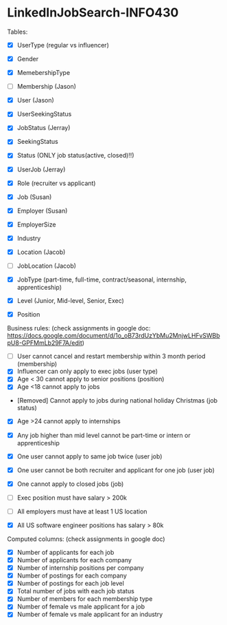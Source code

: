 # LinkedInJobSearch-INFO430
Tables:
- [x] UserType (regular vs influencer)
- [x] Gender
- [x] MemebershipType
- [ ] Membership (Jason)
- [x] User (Jason)

- [x] UserSeekingStatus
- [x] JobStatus (Jerray)
- [x] SeekingStatus
- [x] Status (ONLY job status(active, closed)!!)
- [x] UserJob (Jerray)

- [x] Role (recruiter vs applicant)
- [x] Job (Susan)
- [x] Employer (Susan)
- [x] EmployerSize
- [x] Industry

- [x] Location (Jacob)
- [ ] JobLocation (Jacob)
- [x] JobType (part-time, full-time, contract/seasonal, internship, apprenticeship)
- [x] Level (Junior, Mid-level, Senior, Exec)
- [x] Position



Business rules: (check assignments in google doc: https://docs.google.com/document/d/1o_oB73rdUzYbMu2MnjwLHFvSWBbpU8-GPFMmLb29F7A/edit)
- [ ] User cannot cancel and restart membership within 3 month period (membership)
- [x] Influencer can only apply to exec jobs (user type)
- [x] Age < 30 cannot apply to senior positions (position)
- [x] Age <18 cannot apply to jobs
- [Removed] Cannot apply to jobs during national holiday Christmas (job status)
- [x] Age >24 cannot apply to internships
- [x] Any job higher than mid level cannot be part-time or intern or apprenticeship
- [x] One user cannot apply to same job twice (user job)
- [x] One user cannot be both recruiter and applicant for one job (user job)
- [x] One cannot apply to closed jobs (job)
- [ ] Exec position must have salary > 200k
- [ ] All employers must have at least 1 US location
- [x] All US software engineer positions has salary > 80k


Computed columns: (check assignments in google doc)
- [X] Number of applicants for each job
- [X] Number of applicants for each company
- [X] Number of internship positions per company
- [x] Number of postings for each company
- [x] Number of postings for each job level
- [x] Total number of jobs with each job status
- [x] Number of members for each membership type
- [x] Number of female vs male applicant for a job
- [x] Number of female vs male applicant for an industry
